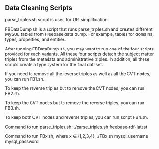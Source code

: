 ## Data Cleaning Scripts

parse_triples.sh script is used for URI simplification. 

FBDataDump.sh is a script that runs parse_triples.sh and creates different MySQL tables from Freebase data dump. For example, tables for domains, types, properties, and entities. 

After running FBDataDump.sh, you may want to run one of the four scripts provided for each variants. All these four scripts detach the subject matter triples from the metadata and administrative triples. In addition, all these scripts create a type system for the final dataset. 

If you need to remove all the reverse triples as well as all the CVT nodes, you can run FB1.sh. 

To keep the reverse triples but to remove the CVT nodes, you can run FB2.sh. 

To keep the CVT nodes but to remove the reverse triples, you can run FB3.sh.

To keep both CVT nodes and reverse triples, you can run script FB4.sh.

Command to run parse_triples.sh:
./parse_triples.sh freebase-rdf-latest

Command to run FBx.sh, where x ∈ {1,2,3,4}:
./FBx.sh mysql_username mysql_password
